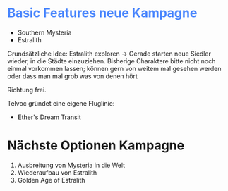# <font color = 4d88fd>Basic Features neue Kampagne</font>
- Southern Mysteria
- Estralith

Grundsätzliche Idee: Estralith exploren -> Gerade starten neue Siedler  wieder, in die Städte einzuziehen.
Bisherige Charaktere bitte nicht noch einmal vorkommen lassen; können gern von weitem mal gesehen werden oder dass man mal grob was von denen hört

Richtung frei.

Telvoc gründet eine eigene Fluglinie: 
- Ether's Dream Transit
# Nächste Optionen Kampagne
1. Ausbreitung von Mysteria in die Welt
2. Wiederaufbau von Estralith
3. Golden Age of Estralith